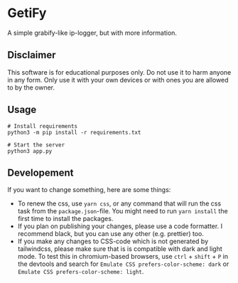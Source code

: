 # GetiFy

A simple grabify-like ip-logger, but with more information.

## Disclaimer

This software is for educational purposes only. Do not use it to harm anyone in any form. Only use it with your own devices or with ones you are allowed to by the owner.

## Usage

```shell
# Install requirements
python3 -m pip install -r requirements.txt

# Start the server
python3 app.py
```

## Developement

If you want to change something, here are some things:
 - To renew the css, use `yarn css`, or any command that will run the css task from the `package.json`-file. You might need to run `yarn install` the first time to install the packages.
 - If you plan on publishing your changes, please use a code formatter. I recommend black, but you can use any other (e.g. prettier) too.
 - If you make any changes to CSS-code which is not generated by tailwindcss, please make sure that is is compatible with dark and light mode. To test this in chromium-based browsers, use `ctrl` + `shift` + `P` in the devtools and search for `Emulate CSS prefers-color-scheme: dark` or `Emulate CSS prefers-color-scheme: light`.